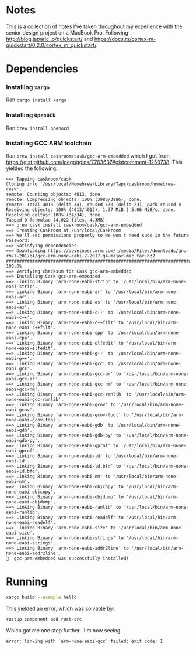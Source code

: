 # Notes

This is a collection of notes I've taken throughout my experience with the senior design
project on a MacBook Pro. Following http://blog.japaric.io/quickstart/ and
https://docs.rs/cortex-m-quickstart/0.2.0/cortex_m_quickstart/.

# Dependencies

### Installing `xargo`

Ran `cargo install xargo`

### Installing `OpenOCD`

Ran `brew install openocd`

### Installing GCC ARM toolchain

Ran `brew install caskroom/cask/gcc-arm-embedded` which I got from
https://gist.github.com/joegoggins/7763637#gistcomment-1250738. This yielded the following:

```
==> Tapping caskroom/cask
Cloning into '/usr/local/Homebrew/Library/Taps/caskroom/homebrew-cask'...
remote: Counting objects: 4013, done.
remote: Compressing objects: 100% (3986/3986), done.
remote: Total 4013 (delta 34), reused 530 (delta 23), pack-reused 0
Receiving objects: 100% (4013/4013), 1.37 MiB | 5.06 MiB/s, done.
Resolving deltas: 100% (34/34), done.
Tapped 0 formulae (4,022 files, 4.3MB)
==> brew cask install caskroom/cask/gcc-arm-embedded 
==> Creating Caskroom at /usr/local/Caskroom
==> We'll set permissions properly so we won't need sudo in the future
Password:
==> Satisfying dependencies
==> Downloading https://developer.arm.com/-/media/Files/downloads/gnu-rm/7-2017q4/gcc-arm-none-eabi-7-2017-q4-major-mac.tar.bz2
######################################################################## 100.0%
==> Verifying checksum for Cask gcc-arm-embedded
==> Installing Cask gcc-arm-embedded
==> Linking Binary 'arm-none-eabi-strip' to '/usr/local/bin/arm-none-eabi-strip'.
==> Linking Binary 'arm-none-eabi-ar' to '/usr/local/bin/arm-none-eabi-ar'.
==> Linking Binary 'arm-none-eabi-as' to '/usr/local/bin/arm-none-eabi-as'.
==> Linking Binary 'arm-none-eabi-c++' to '/usr/local/bin/arm-none-eabi-c++'.
==> Linking Binary 'arm-none-eabi-c++filt' to '/usr/local/bin/arm-none-eabi-c++filt'.
==> Linking Binary 'arm-none-eabi-cpp' to '/usr/local/bin/arm-none-eabi-cpp'.
==> Linking Binary 'arm-none-eabi-elfedit' to '/usr/local/bin/arm-none-eabi-elfedit'.
==> Linking Binary 'arm-none-eabi-g++' to '/usr/local/bin/arm-none-eabi-g++'.
==> Linking Binary 'arm-none-eabi-gcc' to '/usr/local/bin/arm-none-eabi-gcc'.
==> Linking Binary 'arm-none-eabi-gcc-ar' to '/usr/local/bin/arm-none-eabi-gcc-ar'.
==> Linking Binary 'arm-none-eabi-gcc-nm' to '/usr/local/bin/arm-none-eabi-gcc-nm'.
==> Linking Binary 'arm-none-eabi-gcc-ranlib' to '/usr/local/bin/arm-none-eabi-gcc-ranlib'.
==> Linking Binary 'arm-none-eabi-gcov' to '/usr/local/bin/arm-none-eabi-gcov'.
==> Linking Binary 'arm-none-eabi-gcov-tool' to '/usr/local/bin/arm-none-eabi-gcov-tool'.
==> Linking Binary 'arm-none-eabi-gdb' to '/usr/local/bin/arm-none-eabi-gdb'.
==> Linking Binary 'arm-none-eabi-gdb-py' to '/usr/local/bin/arm-none-eabi-gdb-py'.
==> Linking Binary 'arm-none-eabi-gprof' to '/usr/local/bin/arm-none-eabi-gprof'.
==> Linking Binary 'arm-none-eabi-ld' to '/usr/local/bin/arm-none-eabi-ld'.
==> Linking Binary 'arm-none-eabi-ld.bfd' to '/usr/local/bin/arm-none-eabi-ld.bfd'.
==> Linking Binary 'arm-none-eabi-nm' to '/usr/local/bin/arm-none-eabi-nm'.
==> Linking Binary 'arm-none-eabi-objcopy' to '/usr/local/bin/arm-none-eabi-objcopy'.
==> Linking Binary 'arm-none-eabi-objdump' to '/usr/local/bin/arm-none-eabi-objdump'.
==> Linking Binary 'arm-none-eabi-ranlib' to '/usr/local/bin/arm-none-eabi-ranlib'.
==> Linking Binary 'arm-none-eabi-readelf' to '/usr/local/bin/arm-none-eabi-readelf'.
==> Linking Binary 'arm-none-eabi-size' to '/usr/local/bin/arm-none-eabi-size'.
==> Linking Binary 'arm-none-eabi-strings' to '/usr/local/bin/arm-none-eabi-strings'.
==> Linking Binary 'arm-none-eabi-addr2line' to '/usr/local/bin/arm-none-eabi-addr2line'.
🍺  gcc-arm-embedded was successfully installed!
```

# Running

```sh
xargo build --example hello
```

This yielded an error, which was solvable by:

```sh
rustup component add rust-src
```

Which got me one step further...I'm now seeing

```
error: linking with `arm-none-eabi-gcc` failed: exit code: 1
```
